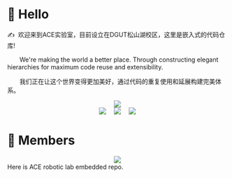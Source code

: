#  🙋 Hello
<p>✍️&nbsp;&nbsp;欢迎来到ACE实验室，目前设立在DGUT松山湖校区，这里是嵌入式的代码仓库!</p>
<p>&emsp;&emsp;We're making the world a better place. Through constructing elegant hierarchies for maximum code reuse and extensibility.</p>
<p>&emsp;&emsp;我们正在让这个世界变得更加美好，通过代码的重复使用和延展构建完美体系。</p>

<!-- 动态打字效果 -->
<div align="center"> 
  <a href="https://sunguoqi.com/"> <img src="https://readme-typing-svg.herokuapp.com/?lines=WELCOME!;欢迎来到ACE仓库!&center=true&size=27"> </a> </h1>
<!-- 资料徽标 -->
<div align="center">
  <a href="https://mp.weixin.qq.com/mp/profile_ext?action=home&__biz=MzUxNDI1MzgzOQ==&scene=124#wechat_redirect/"><img src="https://img.shields.io/badge/website-   %E4%B8%AA%E4%BA%BA%E7%BD%91%E7%AB%99-blue"></a>&emsp;
  <a href="https://space.bilibili.com/13362671/"><img src="https://img.shields.io/badge/bilibili-B%E7%AB%99-ff69b4"></a>&emsp;
  <!-- 访问次数 -->
  <img src="https://visitor-badge.glitch.me/badge?page_id=DGUT-ACE-EMBEDDED" /> </div>
<h1 align="left"> 
  💪 Members
  </div>
  
<!-- 贪吃蛇代码贡献图 -->
<div align="center"><img src="https://cdn.jsdelivr.net/gh/sun0225SUN/sun0225SUN/contribution-snake/github-contribution-grid-snake.svg" /></div>
Here is ACE robotic lab embedded repo.

